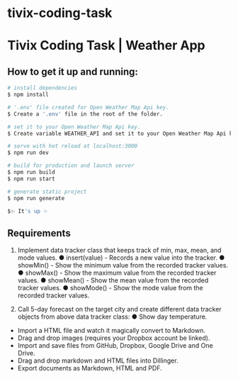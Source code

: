 # tivix-coding-task

# Tivix Coding Task | Weather App 

## How to get it up and running:

```bash
# install dependencies
$ npm install

# '.env' file created for Open Weather Map Api key.
$ Create a '.env' file in the root of the folder.

# set it to your Open Weather Map Api key.
$ Create variable WEATHER_API and set it to your Open Weather Map Api key.

# serve with hot reload at localhost:3000
$ npm run dev

# build for production and launch server
$ npm run build
$ npm run start

# generate static project
$ npm run generate

$✨ It's up ✨
```

## Requirements

1. Implement data tracker class that keeps track of min, max, mean, and mode values.
●  insert(value) - Records a new value into the tracker.
●  showMin() - Show the minimum value from the recorded tracker values.
●  showMax() - Show the maximum value from the recorded tracker values.
●  showMean() - Show the mean value from the recorded tracker values.
●  showMode() - Show the mode value from the recorded tracker values.
 
2. Call 5-day forecast on the target city and create different data tracker objects from above data tracker class:
● Show day temperature.

- Import a HTML file and watch it magically convert to Markdown.
- Drag and drop images (requires your Dropbox account be linked).
- Import and save files from GitHub, Dropbox, Google Drive and One Drive.
- Drag and drop markdown and HTML files into Dillinger.
- Export documents as Markdown, HTML and PDF.